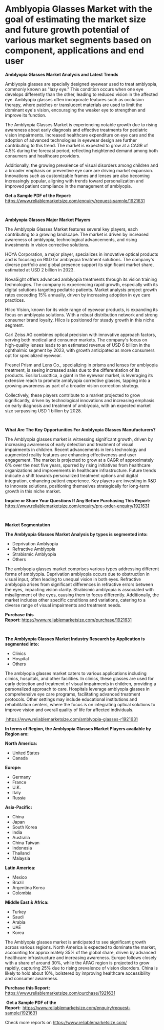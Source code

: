 <p><h1>Amblyopia Glasses Market with the goal of estimating the market size and future growth potential of various market segments based on component, applications and end user</h1></p><p><strong>Amblyopia Glasses Market Analysis and Latest Trends</strong></p>
<p><p>Amblyopia glasses are specially designed eyewear used to treat amblyopia, commonly known as "lazy eye." This condition occurs when one eye develops differently than the other, leading to reduced vision in the affected eye. Amblyopia glasses often incorporate features such as occlusion therapy, where patches or translucent materials are used to limit the dominant eye's vision, encouraging the weaker eye to strengthen and improve its function. </p><p>The Amblyopia Glasses Market is experiencing notable growth due to rising awareness about early diagnosis and effective treatments for pediatric vision impairments. Increased healthcare expenditure on eye care and the adoption of advanced technologies in eyewear design are further contributing to this trend. The market is expected to grow at a CAGR of 4.5% during the forecast period, reflecting heightened demand among both consumers and healthcare providers. </p><p>Additionally, the growing prevalence of visual disorders among children and a broader emphasis on preventive eye care are driving market expansion. Innovations such as customizable frames and lenses are also becoming increasingly popular, aligning with trends toward personalization and improved patient compliance in the management of amblyopia.</p></p>
<p><strong>Get a Sample PDF of the Report:&nbsp;</strong> <a href="https://www.reliablemarketsize.com/enquiry/request-sample/1921631?utm_campaign=2460&utm_medium=2&utm_source=Github&utm_content=ia&utm_term=05042025&utm_id=amblyopia-glasses">https://www.reliablemarketsize.com/enquiry/request-sample/1921631</a></p>
<p>&nbsp;</p>
<p><strong>Amblyopia Glasses Major Market Players</strong></p>
<p><p>The Amblyopia Glasses Market features several key players, each contributing to a growing landscape. The market is driven by increased awareness of amblyopia, technological advancements, and rising investments in vision corrective solutions.</p><p>HOYA Corporation, a major player, specializes in innovative optical products and is focusing on R&D for amblyopia treatment solutions. The company's diverse portfolio and global presence support its significant market share, estimated at USD 2 billion in 2023.</p><p>NovaSight offers advanced amblyopia treatments through its vision training technologies. The company is experiencing rapid growth, especially with its digital solutions targeting pediatric patients. Market analysts project growth rates exceeding 15% annually, driven by increasing adoption in eye care practices.</p><p>Hilco Vision, known for its wide range of eyewear products, is expanding its focus on amblyopia solutions. With a robust distribution network and strong consumer brand loyalty, Hilco is positioned for steady growth in this niche segment.</p><p>Carl Zeiss AG combines optical precision with innovative approach factors, serving both medical and consumer markets. The company's focus on high-quality lenses leads to an estimated revenue of USD 6 billion in the ophthalmic segment by 2023, with growth anticipated as more consumers opt for specialized eyewear.</p><p>Fresnel Prism and Lens Co., specializing in prisms and lenses for amblyopia treatment, is seeing increased sales due to the differentiation of its products. EssilorLuxottica, a giant in the eyewear market, is leveraging its extensive reach to promote amblyopia corrective glasses, tapping into a growing awareness as part of a broader vision correction strategy.</p><p>Collectively, these players contribute to a market projected to grow significantly, driven by technological innovations and increasing emphasis on early diagnosis and treatment of amblyopia, with an expected market size surpassing USD 1 billion by 2028.</p></p>
<p>&nbsp;</p>
<p><strong>What Are The Key Opportunities For Amblyopia Glasses Manufacturers?</strong></p>
<p><p>The Amblyopia glasses market is witnessing significant growth, driven by increasing awareness of early detection and treatment of visual impairments in children. Recent advancements in lens technology and augmented reality features are enhancing effectiveness and user engagement. The market is projected to grow at a CAGR of approximately 6% over the next five years, spurred by rising initiatives from healthcare organizations and improvements in healthcare infrastructure. Future trends indicate a shift towards personalized treatment options and digital integration, enhancing patient experience. Key players are investing in R&D to innovate solutions, positioning themselves strategically for long-term growth in this niche market.</p></p>
<p><strong>Inquire or Share Your Questions If Any Before Purchasing This Report:</strong> <a href="https://www.reliablemarketsize.com/enquiry/pre-order-enquiry/1921631?utm_campaign=2460&utm_medium=2&utm_source=Github&utm_content=ia&utm_term=05042025&utm_id=amblyopia-glasses">https://www.reliablemarketsize.com/enquiry/pre-order-enquiry/1921631</a></p>
<p>&nbsp;</p>
<p><strong>Market Segmentation</strong></p>
<p><strong>The Amblyopia Glasses Market Analysis by types is segmented into:</strong></p>
<p><ul><li>Deprivation Amblyopia</li><li>Refractive Amblyopia</li><li>Strabismic Amblyopia</li><li>Others</li></ul></p>
<p><p>The amblyopia glasses market comprises various types addressing different forms of amblyopia. Deprivation amblyopia occurs due to obstruction in visual input, often leading to unequal vision in both eyes. Refractive amblyopia arises from significant differences in refractive errors between the eyes, impacting vision clarity. Strabismic amblyopia is associated with misalignment of the eyes, causing them to focus differently. Additionally, the market includes other specific conditions and variations, catering to a diverse range of visual impairments and treatment needs.</p></p>
<p><strong>Purchase this Report:&nbsp;</strong><a href="https://www.reliablemarketsize.com/purchase/1921631?utm_campaign=2460&utm_medium=2&utm_source=Github&utm_content=ia&utm_term=05042025&utm_id=amblyopia-glasses">https://www.reliablemarketsize.com/purchase/1921631</a></p>
<p>&nbsp;</p>
<p><strong>The Amblyopia Glasses Market Industry Research by Application is segmented into:</strong></p>
<p><ul><li>Clinics</li><li>Hospital</li><li>Others</li></ul></p>
<p><p>The amblyopia glasses market caters to various applications including clinics, hospitals, and other facilities. In clinics, these glasses are used for early detection and treatment of visual impairments in children, providing a personalized approach to care. Hospitals leverage amblyopia glasses in comprehensive eye care programs, facilitating advanced treatment protocols. Other settings may include educational institutions and rehabilitation centers, where the focus is on integrating optical solutions to improve vision and overall quality of life for affected individuals.</p></p>
<p><a href="https://www.reliablemarketsize.com/amblyopia-glasses-r1921631?utm_campaign=2460&utm_medium=2&utm_source=Github&utm_content=ia&utm_term=05042025&utm_id=amblyopia-glasses">&nbsp;https://www.reliablemarketsize.com/amblyopia-glasses-r1921631</a></p>
<p><strong>In terms of Region, the Amblyopia Glasses Market Players available by Region are:</strong></p>
<p>
    <p> <strong> North America: </strong>
        <ul>
            <li>United States</li>
            <li>Canada</li>
        </ul>
        </p> 
    <p> <strong> Europe: </strong>
        <ul>
            <li>Germany</li>
            <li>France</li>
            <li>U.K.</li>
            <li>Italy</li>
            <li>Russia</li>
        </ul>
        </p> 
    <p> <strong> Asia-Pacific: </strong>
        <ul>
            <li>China</li>
            <li>Japan</li>
            <li>South Korea</li>
            <li>India</li>
            <li>Australia</li>
            <li>China Taiwan</li>
            <li>Indonesia</li>
            <li>Thailand</li>
            <li>Malaysia</li>
        </ul>
        </p> 
    <p> <strong> Latin America: </strong>
        <ul>
            <li>Mexico</li>
            <li>Brazil</li>
            <li>Argentina Korea</li>
            <li>Colombia</li>
        </ul>
        </p> 
    <p> <strong> Middle East & Africa: </strong>
        <ul>
            <li>Turkey</li>
            <li>Saudi</li>
            <li>Arabia</li>
            <li>UAE</li>
            <li>Korea</li>
        </ul>
    </p>
    </p>
<p><p>The Amblyopia glasses market is anticipated to see significant growth across various regions. North America is expected to dominate the market, accounting for approximately 35% of the global share, driven by advanced healthcare infrastructure and increasing awareness. Europe follows closely with a share of around 30%, while the APAC region is projected to grow rapidly, capturing 25% due to rising prevalence of vision disorders. China is likely to hold about 10%, bolstered by improving healthcare accessibility and consumer awareness.</p></p>
<p><strong>Purchase this Report: </strong><a href="https://www.reliablemarketsize.com/purchase/1921631?utm_campaign=2460&utm_medium=2&utm_source=Github&utm_content=ia&utm_term=05042025&utm_id=amblyopia-glasses">https://www.reliablemarketsize.com/purchase/1921631</a></p>
<p>&nbsp;<strong>Get a Sample PDF of the Report:&nbsp;&nbsp;</strong><a href="https://www.reliablemarketsize.com/enquiry/request-sample/1921631?utm_campaign=2460&utm_medium=2&utm_source=Github&utm_content=ia&utm_term=05042025&utm_id=amblyopia-glasses">https://www.reliablemarketsize.com/enquiry/request-sample/1921631</a></p>
<p><strong></strong></p>
<p>Check more reports on <a href="https://www.reliablemarketsize.com/?utm_campaign=2460&utm_medium=2&utm_source=Github&utm_content=ia&utm_term=05042025&utm_id=amblyopia-glasses">https://www.reliablemarketsize.com/</a></p>